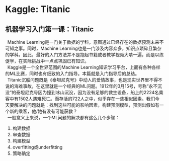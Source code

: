 Kaggle: Titanic
===
机器学习入门第一课：Titanic
---
&ensp;Machine Learning是一门关于数据的学科，意图通过已经存在的数据预测未来不可知之事。同时，Machine Learning也是一门涉及内容众多，知识点琐碎且繁杂的学科。因此，最好的入门方法并不是抱起书籍或者教学视频大啃一遍，而是以练促学，在实际挑战中一点点巩固已有知识。<br>
&ensp;Kaggle是一个全世界范围的Machine Learning知识学习平台，上面有各种各样的ML比赛，同时也有细致的入门指导。本篇就是入门指导后的总结。<br>
&ensp;Titanic沉船问题既是《泰坦尼克号》中动人的爱情故事，也是现实世界里不得不说的海难事故，在这里就是一个经典的ML问题。1912年的3月15号，号称“永不沉没”的泰坦尼克号因为撞到冰山沉没，因为没有足够的救生设备，船上的2224名乘客中有1502人遇难死亡。而存活的722人之中，似乎存在一些相似因素。我们今天要解决的问题就是：找到这些可能的影响因素，构建预测模型，预测出假如有一个新的乘客，他/她有没有可能获救？<br>
&ensp;一般意义上来说，一个ML问题的解决都有这么几个步骤：<br>
1. 构建数据
2. 审查数据
3. 构建模型
4. overfitting或underfitting
5. 策略确定
